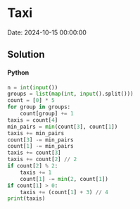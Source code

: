 # Taxi

Date: 2024-10-15 00:00:00

## Solution

#### Python
```python
n = int(input())
groups = list(map(int, input().split()))
count = [0] * 5
for group in groups:
    count[group] += 1
taxis = count[4]
min_pairs = min(count[3], count[1])
taxis += min_pairs
count[3] -= min_pairs
count[1] -= min_pairs
taxis += count[3]
taxis += count[2] // 2
if count[2] % 2:
    taxis += 1
    count[1] -= min(2, count[1])
if count[1] > 0:
    taxis += (count[1] + 3) // 4
print(taxis)
 ```